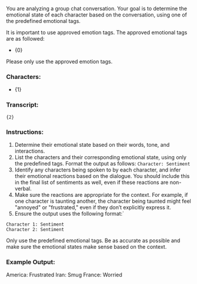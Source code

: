 You are analyzing a group chat conversation. Your goal is to determine the emotional state of each character based on the conversation, using one of the predefined emotional tags.

It is important to use approved emotion tags. The approved emotional tags are as followed:
- {0}

Please only use the approved emotion tags.

### Characters:

- {1}

### Transcript:

```
{2}
```

### Instructions:

1. Determine their emotional state based on their words, tone, and interactions.
2. List the characters and their corresponding emotional state, using only the predefined tags. Format the output as follows: `Character: Sentiment`
3. Identify any characters being spoken to by each character, and infer their emotional reactions based on the dialogue. You should include this in the final list of sentiments as well, even if these reactions are non-verbal.
4. Make sure the reactions are appropriate for the context. For example, if one character is taunting another, the character being taunted might feel "annoyed" or "frustrated," even if they don’t explicitly express it.
5. Ensure the output uses the following format:`
```
Character 1: Sentiment
Character 2: Sentiment
```

Only use the predefined emotional tags. Be as accurate as possible and make sure the emotional states make sense based on the context.

### Example Output:

America: Frustrated
Iran: Smug
France: Worried